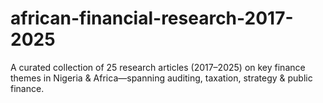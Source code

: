 # african-financial-research-2017-2025
A curated collection of 25 research articles (2017–2025) on key finance themes in Nigeria &amp; Africa—spanning auditing, taxation, strategy &amp; public finance.
